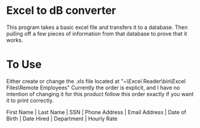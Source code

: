 # Excel to dB converter
This program takes a basic excel file and transfers it to a database. Then pulling off a few pieces of information from that database to prove that it works.
# To Use
Either create or change the .xls file located at "~\Excel Reader\bin\Excel Files\Remote Employees" Currently the order is explicit, and I have no intention of changing it for this product follow this order exactly if you want it to print correctly.

First Name |	Last Name |	SSN |	Phone	Address |	Email Address |	Date of Birth |	Date Hired |	Department |	Hourly Rate

